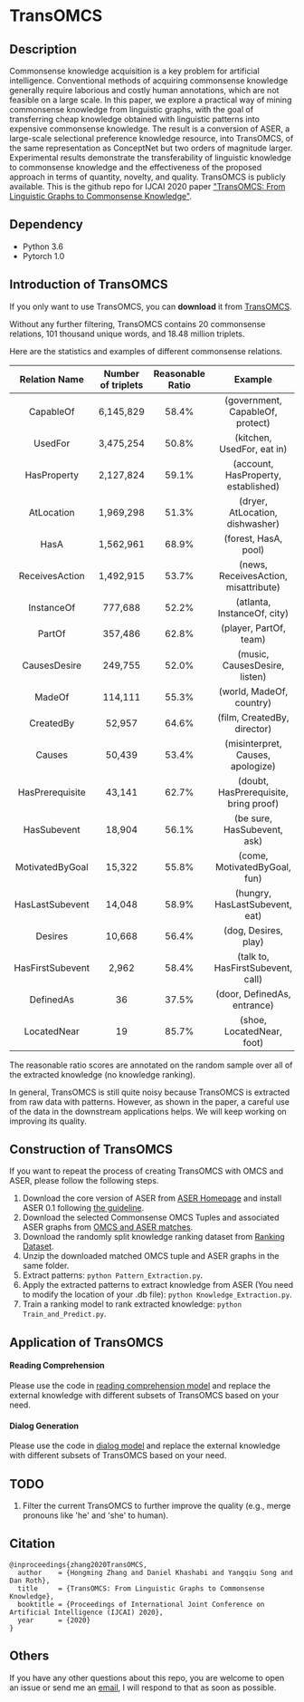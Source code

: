 # TransOMCS

## Description
Commonsense knowledge acquisition is a key problem for artificial intelligence. Conventional methods of acquiring commonsense knowledge generally require laborious and costly human annotations, which are not feasible on a large scale. In this paper, we explore a practical way of mining commonsense knowledge from linguistic graphs, with the goal of transferring cheap knowledge obtained with linguistic patterns into expensive commonsense knowledge. The result is a conversion of ASER, a large-scale selectional preference knowledge resource, into TransOMCS, of the same representation as ConceptNet but two orders of magnitude larger. Experimental results demonstrate the transferability of linguistic knowledge to commonsense knowledge and the effectiveness of the proposed approach in terms of quantity, novelty, and quality. TransOMCS is publicly available.
This is the github repo for IJCAI 2020 paper ["TransOMCS: From Linguistic Graphs to Commonsense Knowledge"](https://arxiv.org/abs/2005.00206).

## Dependency

- Python 3.6
- Pytorch 1.0


## Introduction of TransOMCS

If you only want to use TransOMCS, you can **download** it from [TransOMCS](https://hkustconnect-my.sharepoint.com/:u:/g/personal/hzhangal_connect_ust_hk/EVeNd_qvealEiTi7gs0Xu6sBbPIZI5ncD7Z1MBMdOz5CXw?e=E2Rtn0).

Without any further filtering, TransOMCS contains 20 commonsense relations, 101 thousand unique words, and 18.48 million triplets.

Here are the statistics and examples of different commonsense relations.

| Relation Name | Number of triplets | Reasonable Ratio | Example|
| :---: | :---: | :---: | :---:|
| CapableOf | 6,145,829 | 58.4% | (government, CapableOf, protect) |
| UsedFor | 3,475,254 | 50.8% | (kitchen, UsedFor, eat in) |
| HasProperty | 2,127,824 | 59.1% | (account, HasProperty, established) |
| AtLocation | 1,969,298 | 51.3% | (dryer, AtLocation, dishwasher) |
| HasA | 1,562,961 | 68.9% | (forest, HasA, pool) |
| ReceivesAction | 1,492,915 | 53.7% | (news, ReceivesAction, misattribute) |
| InstanceOf | 777,688 | 52.2% | (atlanta, InstanceOf, city) |
| PartOf | 357,486 | 62.8% | (player, PartOf, team) |
| CausesDesire | 249,755 | 52.0% | (music, CausesDesire, listen) |
| MadeOf | 114,111 | 55.3% | (world, MadeOf, country) |
| CreatedBy | 52,957 | 64.6% | (film, CreatedBy, director) |
| Causes | 50,439 | 53.4% | (misinterpret, Causes, apologize) |
| HasPrerequisite | 43,141 | 62.7% | (doubt, HasPrerequisite, bring proof) |
| HasSubevent | 18,904 | 56.1% | (be sure, HasSubevent, ask) |
| MotivatedByGoal | 15,322 | 55.8% | (come, MotivatedByGoal, fun) |
| HasLastSubevent | 14,048 | 58.9% | (hungry, HasLastSubevent, eat) |
| Desires | 10,668 | 56.4% | (dog, Desires, play) |
| HasFirstSubevent | 2,962 | 58.4% | (talk to, HasFirstSubevent, call) |
| DefinedAs | 36 | 37.5% | (door, DefinedAs, entrance) |
| LocatedNear | 19 | 85.7% | (shoe, LocatedNear, foot) |

The reasonable ratio scores are annotated on the random sample over all of the extracted knowledge (no knowledge ranking). 

In general, TransOMCS is still quite noisy because TransOMCS is extracted from raw data with patterns. 
However, as shown in the paper, a careful use of the data in the downstream applications helps.
We will keep working on improving its quality.

## Construction of TransOMCS

If you want to repeat the process of creating TransOMCS with OMCS and ASER, please follow the following steps.

1. Download the core version of ASER from [ASER Homepage](https://hkust-knowcomp.github.io/ASER/) and install ASER 0.1 following [the guideline](https://github.com/HKUST-KnowComp/ASER/blob/master/ASER.ipynb).
2. Download the selected Commonsense OMCS Tuples and associated ASER graphs from [OMCS and ASER matches](https://hkustconnect-my.sharepoint.com/:u:/g/personal/hzhangal_connect_ust_hk/EfFZFamzsmdKozyrU0-TtXsBDbStkt_FmPyeFM2kT-K9FQ?e=noAb7u).
3. Download the randomly split knowledge ranking dataset from [Ranking Dataset](https://hkustconnect-my.sharepoint.com/:u:/g/personal/hzhangal_connect_ust_hk/Efc7NeRYSVpHqcGuflDU3uoBRPaks4Mz1kG_R9OUwviPLw?e=oJB3yA).
4. Unzip the downloaded matched OMCS tuple and ASER graphs in the same folder.
5. Extract patterns: `python Pattern_Extraction.py`.
6. Apply the extracted patterns to extract knowledge from ASER (You need to modify the location of your .db file): `python Knowledge_Extraction.py`.
7. Train a ranking model to rank extracted knowledge: `python Train_and_Predict.py`.


## Application of TransOMCS


#### Reading Comprehension
Please use the code in [reading comprehension model](https://github.com/intfloat/commonsense-rc) and replace the external knowledge with different subsets of TransOMCS based on your need.

#### Dialog Generation
Please use the code in [dialog model](https://github.com/HKUST-KnowComp/ASER/tree/master/experiment/Dialogue) and replace the external knowledge with different subsets of TransOMCS based on your need.

## TODO

1. Filter the current TransOMCS to further improve the quality (e.g., merge pronouns like 'he' and 'she' to human).

## Citation

    @inproceedings{zhang2020TransOMCS,
      author    = {Hongming Zhang and Daniel Khashabi and Yangqiu Song and Dan Roth},
      title     = {TransOMCS: From Linguistic Graphs to Commonsense Knowledge},
      booktitle = {Proceedings of International Joint Conference on Artificial Intelligence (IJCAI) 2020},
      year      = {2020}
    }

## Others
If you have any other questions about this repo, you are welcome to open an issue or send me an [email](mailto:hzhangal@cse.ust.hk), I will respond to that as soon as possible.
